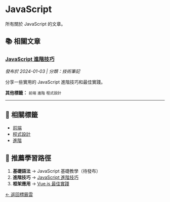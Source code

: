 # JavaScript

所有關於 JavaScript 的文章。

## 📚 相關文章

### [JavaScript 進階技巧](/posts/javascript-advanced.md)
*發布於 2024-01-03 | 分類：技術筆記*

分享一些實用的 JavaScript 進階技巧和最佳實踐。

**其他標籤：** `前端` `進階` `程式設計`

---

## 🔗 相關標籤

- [前端](/tags/frontend.md)
- [程式設計](/tags/programming.md)
- [進階](/tags/advanced.md)

## 📖 推薦學習路徑

1. **基礎語法** → JavaScript 基礎教學（待發布）
2. **進階技巧** → [JavaScript 進階技巧](/posts/javascript-advanced.md)
3. **框架應用** → [Vue.js 最佳實踐](/posts/vue-best-practices.md)

[← 返回標籤雲](/tags/) 